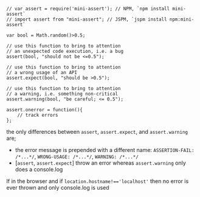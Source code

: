 ```
// var assert = require('mini-assert'); // NPM, `npm install mini-assert`
// import assert from "mini-assert"; // JSPM, `jspm install npm:mini-assert`

var bool = Math.random()>0.5;

// use this function to bring to attention
// an unexpected code execution, i.e. a bug
assert(bool, "should not be <=0.5");

// use this function to bring to attention
// a wrong usage of an API
assert.expect(bool, "should be >0.5");

// use this function to bring to attention
// a warning, i.e. something non-critical
assert.warning(bool, "be careful; <= 0.5");

assert.onerror = function(){
    // track errors
};

```

the only differences between `assert`, `assert.expect`, and `assert.warning` are;
  - the error message is prepended with a different name: `ASSERTION-FAIL: /*...*/`, `WRONG-USAGE: /*...*/`, `WARNING: /*...*/`
  - [`assert`, `assert.expect`] throw an error whereas `assert.warning` only does a console.log

If in the browser and if `location.hostname!=='localhost'` then no error is ever thrown and only console.log is used
